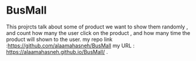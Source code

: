 # BusMall
This projrcts talk about some of product we want to show them randomly , and count how many the user click on the product , and how many time the product will shown to the user.
my repo link :https://github.com/alaamahasneh/BusMall
my URL : https://alaamahasneh.github.io/BusMall/ .
